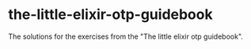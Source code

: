 # the-little-elixir-otp-guidebook
The solutions for the exercises from the "The little elixir otp guidebook".
